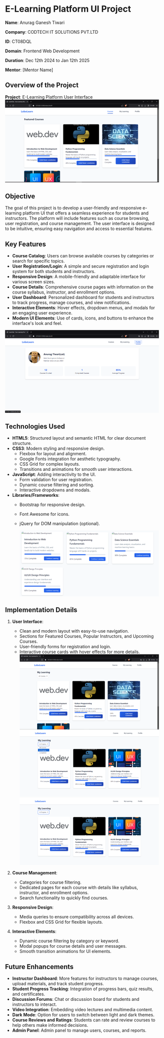 

# E-Learning Platform UI Project

**Name**: Anurag Ganesh Tiwari

**Company**: CODTECH IT SOLUTIONS PVT.LTD

**ID**: CT08DQL

**Domain**: Frontend Web Development

**Duration**: Dec 12th 2024 to Jan 12th 2025

**Mentor**: [Mentor Name]

## Overview of the Project

**Project**: E-Learning Platform User Interface  
![Screenshot of My Project](task4.1.png)

## Objective

The goal of this project is to develop a user-friendly and responsive e-learning platform UI that offers a seamless experience for students and instructors. The platform will include features such as course browsing, user registration, and course management. The user interface is designed to be intuitive, ensuring easy navigation and access to essential features.

## Key Features

- **Course Catalog**: Users can browse available courses by categories or search for specific topics.
- **User Registration/Login**: A simple and secure registration and login system for both students and instructors.
- **Responsive Design**: A mobile-friendly and adaptable interface for various screen sizes.
- **Course Details**: Comprehensive course pages with information on the course syllabus, instructor, and enrollment options.
- **User Dashboard**: Personalized dashboard for students and instructors to track progress, manage courses, and view notifications.
- **Interactive Elements**: Hover effects, dropdown menus, and modals for an engaging user experience.
- **Modern UI Elements**: Use of cards, icons, and buttons to enhance the interface's look and feel.

![Screenshot of My Project](task4.5.png)

## Technologies Used

- **HTML5**: Structured layout and semantic HTML for clear document structure.
- **CSS3**: Modern styling and responsive design.
  - Flexbox for layout and alignment.
  - Google Fonts integration for aesthetic typography.
  - CSS Grid for complex layouts.
  - Transitions and animations for smooth user interactions.
- **JavaScript**: Adding interactivity to the UI.
  - Form validation for user registration.
  - Dynamic course filtering and sorting.
  - Interactive dropdowns and modals.
- **Libraries/Frameworks**:
  - Bootstrap for responsive design.
  - Font Awesome for icons.
  - jQuery for DOM manipulation (optional).
 
    ![Screenshot of My Project](task4.6.png)

## Implementation Details

1. **User Interface**:
   - Clean and modern layout with easy-to-use navigation.
   - Sections for Featured Courses, Popular Instructors, and Upcoming Courses.
   - User-friendly forms for registration and login.
   - Interactive course cards with hover effects for more details.
     ![Screenshot of My Project](task4.2.png)
     ![Screenshot of My Project](task4.4.png)
     ![Screenshot of My Project](task4.3.png)

2. **Course Management**:
   - Categories for course filtering.
   - Dedicated pages for each course with details like syllabus, instructor, and enrollment options.
   - Search functionality to quickly find courses.

3. **Responsive Design**:
   - Media queries to ensure compatibility across all devices.
   - Flexbox and CSS Grid for flexible layouts.

4. **Interactive Elements**:
   - Dynamic course filtering by category or keyword.
   - Modal popups for course details and user messages.
   - Smooth transition animations for UI elements.

## Future Enhancements

- **Instructor Dashboard**: More features for instructors to manage courses, upload materials, and track student progress.
- **Student Progress Tracking**: Integration of progress bars, quiz results, and certificates.
- **Discussion Forums**: Chat or discussion board for students and instructors to interact.
- **Video Integration**: Embedding video lectures and multimedia content.
- **Dark Mode**: Option for users to switch between light and dark themes.
- **Course Reviews and Ratings**: Students can rate and review courses to help others make informed decisions.
- **Admin Panel**: Admin panel to manage users, courses, and reports.

